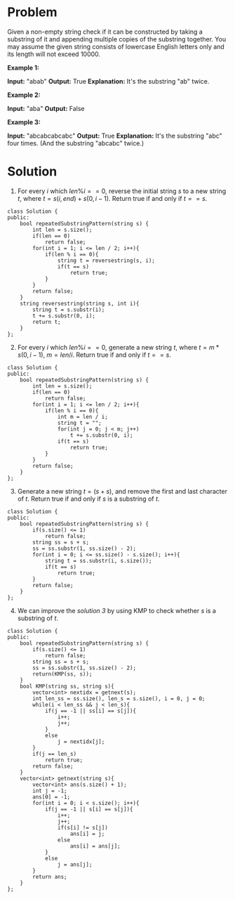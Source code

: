 # **Problem**
Given a non-empty string check if it can be constructed by taking a substring of it and appending multiple copies of the substring together. You may assume the given string consists of lowercase English letters only and its length will not exceed 10000.

**Example 1:**

**Input:** "abab"
**Output:** True
**Explanation:** It's the substring "ab" twice.

**Example 2:**

**Input:** "aba"
**Output:** False

**Example 3:**

**Input:** "abcabcabcabc"
**Output:** True
**Explanation:** It's the substring "abc" four times. (And the substring "abcabc" twice.)

# **Solution**
1. For every $i$ which $len\%i==0$, reverse the initial string $s$ to a new string $t$, where $t=s(i,end)+s(0,i-1)$. Return true if and only if $t == s$.
```
class Solution {
public:
    bool repeatedSubstringPattern(string s) {
        int len = s.size();
        if(len == 0)
            return false;
        for(int i = 1; i <= len / 2; i++){
            if(len % i == 0){
                string t = reversestring(s, i);
                if(t == s)
                    return true;
            }
        }
        return false;
    }
    string reversestring(string s, int i){
        string t = s.substr(i);
        t += s.substr(0, i);
        return t;
    }
};
```
2. For every $i$ which $len\%i==0$, generate a new string $t$, where $t=m * s(0,i-1)$, $m=len/i$. Return true if and only if $t == s$.
```
class Solution {
public:
    bool repeatedSubstringPattern(string s) {
        int len = s.size();
        if(len == 0)
            return false;
        for(int i = 1; i <= len / 2; i++){
            if(len % i == 0){
                int m = len / i;
                string t = "";
                for(int j = 0; j < m; j++)
                    t += s.substr(0, i);
                if(t == s)
                    return true;
            }
        }
        return false;
    }
};
```
3. Generate a new string $t=(s+s)$, and remove the first and last character of $t$. Return true if and only if $s$ is a substring of $t$.
```
class Solution {
public:
    bool repeatedSubstringPattern(string s) {
        if(s.size() <= 1)
            return false;
        string ss = s + s;
        ss = ss.substr(1, ss.size() - 2);
        for(int i = 0; i <= ss.size() - s.size(); i++){
            string t = ss.substr(i, s.size());
            if(t == s)
                return true;
        }
        return false;
    }
};
```
4. We can improve the *solution 3* by using KMP to check whether $s$ is a substring of $t$.
```
class Solution {
public:
    bool repeatedSubstringPattern(string s) {
        if(s.size() <= 1)
            return false;
        string ss = s + s;
        ss = ss.substr(1, ss.size() - 2);
        return(KMP(ss, s));
    }
    bool KMP(string ss, string s){
        vector<int> nextidx = getnext(s);
        int len_ss = ss.size(), len_s = s.size(), i = 0, j = 0;
        while(i < len_ss && j < len_s){
            if(j == -1 || ss[i] == s[j]){
                i++;
                j++;
            }
            else
                j = nextidx[j];
        }
        if(j == len_s)
            return true;
        return false;
    }
    vector<int> getnext(string s){
        vector<int> ans(s.size() + 1);
        int j = -1;
        ans[0] = -1;
        for(int i = 0; i < s.size(); i++){
            if(j == -1 || s[i] == s[j]){
                i++;
                j++;
                if(s[i] != s[j])
                    ans[i] = j;
                else
                    ans[i] = ans[j];
            }
            else
                j = ans[j];
        }
        return ans;
    }
};
```

<!--stackedit_data:
eyJoaXN0b3J5IjpbOTA2MjU4NDAzXX0=
-->